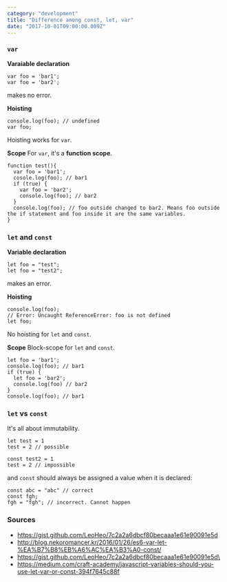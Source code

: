 ```yaml
---
category: "development"
title: "Difference among const, let, var"
date: "2017-10-01T09:00:00.009Z"
---
```

### `var` 
**Varaiable declaration**
```
var foo = 'bar1';
var foo = 'bar2';
```
makes no error.

**Hoisting**
```
console.log(foo); // undefined
var foo;
```
Hoisting works for `var`.

**Scope**
For `var`, it's a **function scope**.
```
function test(){
  var foo = 'bar1';
  cosole.log(foo); // bar1
  if (true) {
    var foo = 'bar2';
    console.log(foo); // bar2
  }
  console.log(foo); // foo outside changed to bar2. Means foo outside the if statement and foo inside it are the same variables. 
}
```

### `let` and `const`
**Variable declaration**
```
let foo = "test";
let foo = "test2";
```
makes an error.

**Hoisting**
```
console.log(foo);
// Error: Uncaught ReferenceError: foo is not defined
let foo;
```
No hoisting for `let` and `const`.

**Scope**
Block-scope for `let` and `const`.
```
let foo = 'bar1';
console.log(foo); // bar1
if (true) {
  let foo = 'bar2';
  console.log(foo) // bar2
}
console.log(foo); // bar1
```

### `let` vs `const`
It's all about immutability.
```
let test = 1
test = 2 // possible

const test2 = 1
test = 2 // impossible
```
and `const` should always be assigned a value when it is declared:
```
const abc = "abc" // correct
const fgh;
fgh = "fgh"; // incorrect. Cannot happen 
```

### Sources
* https://gist.github.com/LeoHeo/7c2a2a6dbcf80becaaa1e61e90091e5d
* http://blog.nekoromancer.kr/2016/01/26/es6-var-let-%EA%B7%B8%EB%A6%AC%EA%B3%A0-const/
* https://gist.github.com/LeoHeo/7c2a2a6dbcf80becaaa1e61e90091e5d\
* https://medium.com/craft-academy/javascript-variables-should-you-use-let-var-or-const-394f7645c88f
